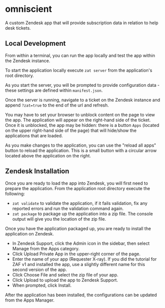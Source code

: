 # omniscient
A custom Zendesk app that will provide subscription data in relation to help desk tickets.

## Local Development
From within a terminal, you can run the app locally and test the app within the Zendesk instance.

To start the application locally execute `zat server` from the application's root directory.

As you start the server, you will be prompted to provide configuration data - these settings are defined within
`manifest.json`.

Once the server is running, navigate to a ticket on the Zendesk instance and append `?zat=true` to the end of the url 
and refresh.

You may have to set your browser to unblock content on the page to view the app. The application will appear on the 
right-hand side of the ticket. Once it is unblocked, the app may be hidden: there is a button `Apps` (located on the upper 
right-hand side of the page) that will hide/show the applications that are loaded.

As you make changes to the application, you can use the "reload all apps" button to reload the application. This is a
small button with a circular arrow located above the application on the right.

## Zendesk Installation
Once you are ready to load the app into Zendesk, you will first need to prepare the application. From the application 
root directory execute the following:
* `zat validate` to validate the application, if it fails validation, fix any reported errors and run the validation 
command again.
* `zat package` to package up the application into a zip file. The console output will give you the location of the zip
file.

Once you have the application packaged up, you are ready to install the application on Zendesk.

* In Zendesk Support, click the Admin icon in the sidebar, then select Manage from the Apps category.
* Click Upload Private App in the upper-right corner of the page.
* Enter the name of your app (Requester X-ray). If you did the tutorial for ZAF v1 and installed the app, use a slightly different name for this second version of the app.
* Click Choose File and select the zip file of your app.
* Click Upload to upload the app to Zendesk Support.
* When prompted, click Install.

After the application has been installed, the configurations can be updated from the Apps Manager.
